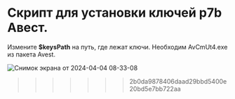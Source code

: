 # Cкрипт для установки ключей p7b Авест.
Измените **$keysPath** на путь, где лежат ключи.
Необходим AvCmUt4.exe из пакета Avest.

![Снимок экрана от 2024-04-04 08-33-08](https://github.com/poljik/p7bInstall/assets/42519557/f25d5fa4-b8c1-49b7-9362-f3b05c2da327)
>>>>>>> 2b0da9878406daad29bbd5400e20bd5e7bb722aa